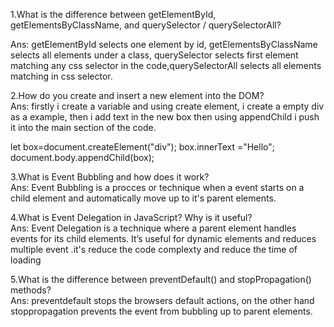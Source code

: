 1.What is the difference between getElementById, getElementsByClassName, and querySelector / querySelectorAll?<br>

Ans: getElementById selects one element by id, getElementsByClassName selects all elements under a class,
querySelector selects first element matching any css selector in the code,querySelectorAll selects all elements matching in css selector.

2.How do you create and insert a new element into the DOM?<br>
Ans: firstly i create a variable and using create element, i create a  empty div as a example, then i add text in the new box then
using appendChild i push it into the main section of the code.

let box=document.createElement("div");
box.innerText ="Hello";
document.body.appendChild(box);

3.What is Event Bubbling and how does it work?<br>
Ans: Event Bubbling is a procces or technique when a event starts on a child element and automatically move up to it's parent elements.

4.What is Event Delegation in JavaScript? Why is it useful?<br>
Ans: Event Delegation is a technique where a parent element handles events for its child elements. 
It’s useful for dynamic elements and reduces multiple event .it's reduce the code complexty and reduce the time of loading

5.What is the difference between preventDefault() and stopPropagation() methods?<br>
Ans: preventdefault stops the browsers default actions, on the other hand stoppropagation prevents the event from bubbling up to parent elements.
